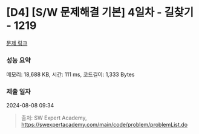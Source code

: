 # [D4] [S/W 문제해결 기본] 4일차 - 길찾기 - 1219 

[문제 링크](https://swexpertacademy.com/main/code/problem/problemDetail.do?contestProbId=AV14geLqABQCFAYD) 

### 성능 요약

메모리: 18,688 KB, 시간: 111 ms, 코드길이: 1,333 Bytes

### 제출 일자

2024-08-08 09:34



> 출처: SW Expert Academy, https://swexpertacademy.com/main/code/problem/problemList.do